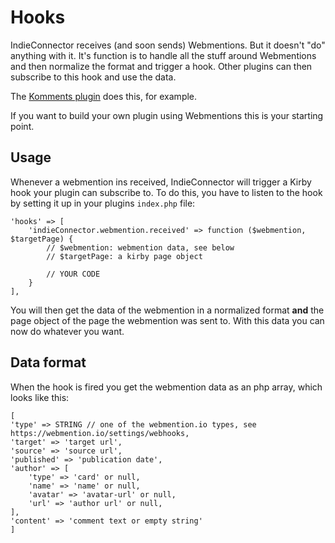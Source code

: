 # Hooks

IndieConnector receives (and soon sends) Webmentions. But it doesn't "do" anything with it. It's function is to handle all the stuff around Webmentions and then normalize the format and trigger a hook. Other plugins can then subscribe to this hook and use the data.

The [Komments plugin]() does this, for example.

If you want to build your own plugin using Webmentions this is your starting point.

## Usage

Whenever a webmention ins received, IndieConnector will trigger a Kirby hook your plugin can subscribe to. To do this, you have to listen to the hook by setting it up in your plugins `index.php` file:

```
'hooks' => [
    'indieConnector.webmention.received' => function ($webmention, $targetPage) {
        // $webmention: webmention data, see below
        // $targetPage: a kirby page object

        // YOUR CODE
    }
],
```

You will then get the data of the webmention in a normalized format **and** the page object of the page the webmention was sent to. With this data you can now do whatever you want.


## Data format

When the hook is fired you get the webmention data as an php array, which looks like this:

```
[
'type' => STRING // one of the webmention.io types, see https://webmention.io/settings/webhooks,
'target' => 'target url',
'source' => 'source url',
'published' => 'publication date',
'author' => [
    'type' => 'card' or null,
    'name' => 'name' or null,
    'avatar' => 'avatar-url' or null,
    'url' => 'author url' or null,
],
'content' => 'comment text or empty string'
]
```
